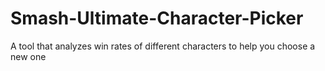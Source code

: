 # Smash-Ultimate-Character-Picker
A tool that analyzes win rates of different characters to help you choose a new one
